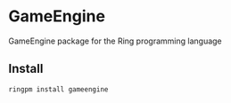 # GameEngine

GameEngine package for the Ring programming language

## Install

	ringpm install gameengine